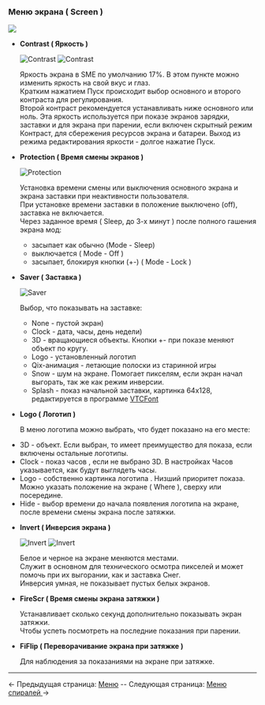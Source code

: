 ### Меню экрана ( Screen  )
   ![](http://i345.photobucket.com/albums/p374/ClockSelect/eVic/screenmenu_zpsph9b8ono.png)

  * __Contrast ( Яркость )__

   	![Contrast](https://i.imgur.com/MakONq0.png) ![Contrast](https://i.imgur.com/hzUNS3P.png)

   	Яркость экрана в SME по умолчанию 17%. В этом пункте можно изменить яркость на свой вкус и глаз.  
   Кратким нажатием Пуск происходит выбор основного и второго контраста для регулирования.  
   Второй контраст рекомендуется устанавливать ниже основного или ноль. Эта яркость используется при показе экранов зарядки, заставки и для экрана при парении, если включен скрытный режим Контраст, для сбережения ресурсов экрана и батареи.
   Выход из режима редактирования яркости - долгое нажатие Пуск.

  
  * __Protection ( Время смены экранов )__

	![Protection](https://i.imgur.com/ddpb05h.png)

   	Установка времени смены или выключения основного экрана и экрана заставки при неактивности пользователя.  
   При установке времени заставки в положение выключено (off), заставка не включается.  
   Через заданное время ( Sleep, до 3-х минут ) после полного гашения экрана мод: 
    - засыпает как обычно (Mode - Sleep)
    - выключается ( Mode - Off ) 
    - засыпает, блокируя кнопки (+-) ( Mode - Lock )

  * __Saver ( Заставка )__
   
      ![Saver](http://i345.photobucket.com/albums/p374/ClockSelect/eVic/saver_zpsdkyhj1mz.png)

   	Выбор, что показывать на заставке: 
   	- None - пустой экран)
   	- Clock - дата, часы, день недели)
   	- 3D - вращающиеся объекты. Кнопки +- при показе меняют объект по кругу.
   	- Logo - установленный логотип
   	- Qix-анимация - летающие полоски из старинной игры
   	- Snow - шум на экране. Помогает пикселям, если экран начал выгорать, так же как режим инверсии.  
   	- Splash - показ начальной заставки, картинка 64x128, редактируется в программе [VTCFont](https://www.dropbox.com/s/qbymcwthnahmles/VTCFont.rar?dl=1)

  * __Logo ( Логотип )__

   	В меню логотипа можно выбрать, что будет показано на его месте:
   - 3D - объект. Если выбран, то имеет преимущество для показа, если включены остальные логотипы.
   - Clock - показ часов , если не выбрано 3D. В настройках Часов указывается, как будут выглядеть часы.
   - Logo - собственно картинка логотипа . Низший приоритет показа. Можно указать положение на экране ( Where ), сверху или посередине.
   - Hide - выбор времени до начала появления логотипа на экране, после времени смены экрана после затяжки.

  * __Invert ( Инверсия экрана )__  
  
    ![Invert](https://i.imgur.com/RU7HOQp.png) ![Invert](https://i.imgur.com/lAlZZLB.png) 

   	Белое и черное на экране меняются местами.  
   Служит в основном для технического осмотра пикселей и может помочь при их выгорании, как и заставка Снег.  
   Инверсия умная, не показывает пустых белых экранов.

  
  * __FireScr ( Время смены экрана затяжки )__ 

   	Устанавливает сколько секунд дополнительно показывать экран затяжки.  
   Чтобы успеть посмотреть на последние показания при парении.

  
  * __FiFlip ( Переворачивание экрана при затяжке )__ 

   	Для наблюдения за показаниями на экране при затяжке.

-----

← Предыдущая страница: [Меню](menus_ru.md) --  Следующая страница: [Меню спиралей ](coils_ru.md)→
